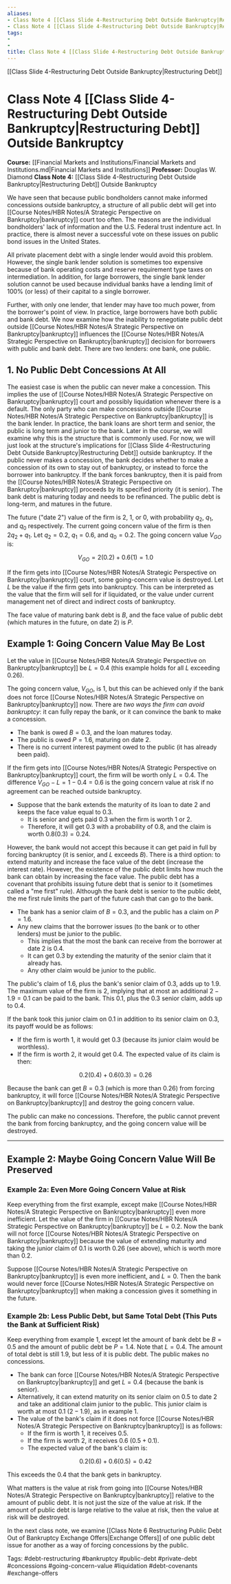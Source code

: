 ```yaml
---
aliases:
- Class Note 4 [[Class Slide 4-Restructuring Debt Outside Bankruptcy|Restructuring Debt]] Outside Bankruptcy.md
- Class Note 4 [[Class Slide 4-Restructuring Debt Outside Bankruptcy|Restructuring Debt]] Outside Bankruptcy
tags:
- 
- 
title: Class Note 4 [[Class Slide 4-Restructuring Debt Outside Bankruptcy|Restructuring Debt]] Outside Bankruptcy
---
```

[[Class Slide 4-Restructuring Debt Outside Bankruptcy|Restructuring Debt]]

# Class Note 4 [[Class Slide 4-Restructuring Debt Outside Bankruptcy|Restructuring Debt]] Outside Bankruptcy
**Course:** [[Financial Markets and Institutions/Financial Markets and Institutions.md|Financial Markets and Institutions]]
**Professor:** Douglas W. Diamond
**Class Note 4:** [[Class Slide 4-Restructuring Debt Outside Bankruptcy|Restructuring Debt]] Outside Bankruptcy

We have seen that because public bondholders cannot make informed concessions outside bankruptcy,  a structure of all public debt will get into [[Course Notes/HBR Notes/A Strategic Perspective on Bankruptcy|bankruptcy]] court too often. The reasons are the individual bondholders' lack of information and the U.S. Federal trust indenture act. In practice,  there is almost never a successful vote on these issues on public bond issues in the United States.

All private placement debt with a single lender would avoid this problem. However,  the single bank lender solution is sometimes too expensive because of bank operating costs and reserve requirement type taxes on intermediation. In addition,  for large borrowers,  the single bank lender solution cannot be used because individual banks have a lending limit of 100% (or less) of their capital to a single borrower.

Further,  with only one lender,  that lender may have too much power,  from the borrower's point of view. In practice,  large borrowers have both public and bank debt. We now examine how the inability to renegotiate public debt outside [[Course Notes/HBR Notes/A Strategic Perspective on Bankruptcy|bankruptcy]] influences the [[Course Notes/HBR Notes/A Strategic Perspective on Bankruptcy|bankruptcy]] decision for borrowers with public and bank debt. There are two lenders: one bank,  one public.

## 1. No Public Debt Concessions At All

The easiest case is when the public can never make a concession. This implies the use of [[Course Notes/HBR Notes/A Strategic Perspective on Bankruptcy|bankruptcy]] court and possibly liquidation whenever there is a default. The only party who can make concessions outside [[Course Notes/HBR Notes/A Strategic Perspective on Bankruptcy|bankruptcy]] is the bank lender. In practice,  the bank loans are short term and senior,  the public is long term and junior to the bank. Later in the course,  we will examine why this is the structure that is commonly used. For now,  we will just look at the structure's implications for [[Class Slide 4-Restructuring Debt Outside Bankruptcy|Restructuring Debt]] outside bankruptcy. If the public never makes a concession,  the bank decides whether to make a concession of its own to stay out of bankruptcy,  or instead to force the borrower into bankruptcy. If the bank forces bankruptcy,  then it is paid from the [[Course Notes/HBR Notes/A Strategic Perspective on Bankruptcy|bankruptcy]] proceeds by its specified priority (it is senior). The bank debt is maturing today and needs to be refinanced. The public debt is long-term,  and matures in the future.

The future ("date 2") value of the firm is 2,  1,  or 0,  with probability $q_2$,  $q_1$,  and $q_0$ respectively. The current going concern value of the firm is then $2q_2 + q_1$.
Let $q_2=0.2$,  $q_1=0.6$,  and $q_0=0.2$. The going concern value $V_{GO}$ is:

$$V_{GO} = 2(0.2) + 0.6(1) = 1.0$$

If the firm gets into [[Course Notes/HBR Notes/A Strategic Perspective on Bankruptcy|bankruptcy]] court,  some going-concern value is destroyed. Let $L$ be the value if the firm gets into bankruptcy. This can be interpreted as the value that the firm will sell for if liquidated,  or the value under current management net of direct and indirect costs of bankruptcy.

The face value of maturing bank debt is $B$,  and the face value of public debt (which matures in the future,  on date 2) is $P$.

## Example 1: Going Concern Value May Be Lost

Let the value in [[Course Notes/HBR Notes/A Strategic Perspective on Bankruptcy|bankruptcy]] be $L = 0.4$ (this example holds for all $L$ exceeding 0.26).

The going concern value,  $V_{GO}$,  is 1,  but this can be achieved only if the bank does not force [[Course Notes/HBR Notes/A Strategic Perspective on Bankruptcy|bankruptcy]] now. There are *two ways the firm can avoid bankruptcy*: it can fully repay the bank,  or it can convince the bank to make a concession.

- The bank is owed $B = 0.3$,  and the loan matures today.
- The public is owed $P = 1.6$,  maturing on date 2.
- There is no current interest payment owed to the public (it has already been paid).

If the firm gets into [[Course Notes/HBR Notes/A Strategic Perspective on Bankruptcy|bankruptcy]] court,  the firm will be worth only $L = 0.4$. The difference $V_{GO} - L = 1 - 0.4 = 0.6$ is the going concern value at risk if no agreement can be reached outside bankruptcy.

- Suppose that the bank extends the maturity of its loan to date 2 and keeps the face value equal to $0.3$.
  - It is senior and gets paid $0.3$ when the firm is worth $1$ or $2$.
  - Therefore,  it will get $0.3$ with a probability of $0.8$,  and the claim is worth $0.8(0.3) = 0.24$.

However,  the bank would not accept this because it can get paid in full by forcing bankruptcy (it is senior,  and $L$ exceeds $B$). There is a third option: to extend maturity and increase the face value of the debt (increase the interest rate). However,  the existence of the public debt limits how much the bank can obtain by increasing the face value. The public debt has a covenant that prohibits issuing future debt that is senior to it (sometimes called a "me first" rule). Although the bank debt is senior to the public debt,  the me first rule limits the part of the future cash that can go to the bank.

- The bank has a senior claim of $B = 0.3$,  and the public has a claim on $P = 1.6$.
- Any new claims that the borrower issues (to the bank or to other lenders) must be junior to the public.
  - This implies that the most the bank can receive from the borrower at date 2 is $0.4$.
  - It can get $0.3$ by extending the maturity of the senior claim that it already has.
  - Any other claim would be junior to the public.

The public's claim of $1.6$,  plus the bank's senior claim of $0.3$,  adds up to $1.9$. The maximum value of the firm is $2$,  implying that at most an additional $2 - 1.9 = 0.1$ can be paid to the bank. This $0.1$,  plus the $0.3$ senior claim,  adds up to $0.4$.

If the bank took this junior claim on $0.1$ in addition to its senior claim on $0.3$,  its payoff would be as follows:

- If the firm is worth $1$,  it would get $0.3$ (because its junior claim would be worthless).
- If the firm is worth $2$,  it would get $0.4$. The expected value of its claim is then:

$$0.2(0.4) + 0.6(0.3) = 0.26$$

Because the bank can get $B = 0.3$ (which is more than $0.26$) from forcing bankruptcy,  it will force [[Course Notes/HBR Notes/A Strategic Perspective on Bankruptcy|bankruptcy]] and destroy the going concern value.

The public can make no concessions. Therefore,  the public cannot prevent the bank from forcing bankruptcy,  and the going concern value will be destroyed.

---

## Example 2: Maybe Going Concern Value Will Be Preserved

### Example 2a: Even More Going Concern Value at Risk

Keep everything from the first example,  except make [[Course Notes/HBR Notes/A Strategic Perspective on Bankruptcy|bankruptcy]] even more inefficient. Let the value of the firm in [[Course Notes/HBR Notes/A Strategic Perspective on Bankruptcy|bankruptcy]] be $L = 0.2$. Now the bank will not force [[Course Notes/HBR Notes/A Strategic Perspective on Bankruptcy|bankruptcy]] because the value of extending maturity and taking the junior claim of $0.1$ is worth $0.26$ (see above),  which is worth more than $0.2$.

Suppose [[Course Notes/HBR Notes/A Strategic Perspective on Bankruptcy|bankruptcy]] is even more inefficient,  and $L = 0$. Then the bank would never force [[Course Notes/HBR Notes/A Strategic Perspective on Bankruptcy|bankruptcy]] when making a concession gives it something in the future.

### Example 2b: Less Public Debt,  but Same Total Debt (This Puts the Bank at Sufficient Risk)

Keep everything from example 1,  except let the amount of bank debt be $B = 0.5$ and the amount of public debt be $P = 1.4$. Note that $L = 0.4$. The amount of total debt is still $1.9$,  but less of it is public debt. The public makes no concessions.

- The bank can force [[Course Notes/HBR Notes/A Strategic Perspective on Bankruptcy|bankruptcy]] and get $L = 0.4$ (because the bank is senior).
- Alternatively,  it can extend maturity on its senior claim on $0.5$ to date 2 and take an additional claim junior to the public. This junior claim is worth at most $0.1$ ($2 - 1.9$),  as in example 1.
- The value of the bank's claim if it does not force [[Course Notes/HBR Notes/A Strategic Perspective on Bankruptcy|bankruptcy]] is as follows:
  - If the firm is worth $1$,  it receives $0.5$.
  - If the firm is worth $2$,  it receives $0.6$ ($0.5 + 0.1$).
  - The expected value of the bank's claim is:

$$0.2(0.6) + 0.6(0.5) = 0.42$$

This exceeds the $0.4$ that the bank gets in bankruptcy.

What matters is the value at risk from going into [[Course Notes/HBR Notes/A Strategic Perspective on Bankruptcy|bankruptcy]] relative to the amount of public debt. It is not just the size of the value at risk. If the amount of public debt is large relative to the value at risk,  then the value at risk will be destroyed.

In the next class note,  we examine [[Class Note 6 Restructuring Public Debt Out of Bankruptcy Exchange Offers|Exchange Offers]] of one public debt issue for another as a way of forcing concessions by the public.

Tags: #debt-restructuring #bankruptcy #public-debt #private-debt #concessions #going-concern-value #liquidation #debt-covenants #exchange-offers